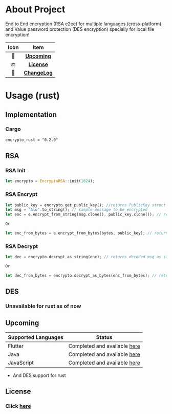 # About Project
End to End encryption (RSA e2ee) for multiple languages (cross-platform) and Value password protection (DES encryption) specially for local file encryption!


| Icon |             Item              |
|:----:|:-----------------------------:|
|  🥳  |   [**Upcoming**](#Upcoming)   |
|  ⚖️  |    [**License**](#License)    |
|  📝  | [**ChangeLog**](CHANGELOG.md) |

# Usage (rust)

## Implementation
### Cargo
```xml
encrypto_rust = "0.2.0"
```

## RSA


### RSA Init

```rust
let encrypto = EncryptoRSA::init(1024);
```
### RSA Encrypt
```rust
let public_key = encrypto.get_public_key(); //returns PublicKey struct
let msg = "Alo".to_string(); // sample message to be encrypted 
let enc = e.encrypt_from_string(msg.clone(), public_key.clone()); // returns encrypted msg as base64 string

Or

let enc_from_bytes = e.encrypt_from_bytes(bytes, public_key); // returns encrypted bytes as base64 string

```

### RSA Decrypt

```rust
let dec = encrypto.decrypt_as_string(enc); // returns decoded msg as string

Or

let dec_from_bytes = encrypto.decrypt_as_bytes(enc_from_bytes); // returns bytes as Vec<u8>
```

## DES
### Unavailable for rust as of now

## Upcoming

| Supported Languages | Status                                                                                                    |
|---------------------|-----------------------------------------------------------------------------------------------------------|
| Flutter             | Completed and available [here](https://github.com/ssddcodes/stunning-encrypto/edit/encrypto/tree/flutter) |
| Java                | Completed and available [here](https://github.com/ssddcodes/stunning-encrypto/)                           |
| JavaScript          | Completed and available [here](https://github.com/ssddcodes/stunning-encrypto/edit/encrypto/tree/js)      |

* And DES support for rust

## License

### Click [here](https://github.com/ssddcodes/stunning-encryptio/blob/encrypto/LICENSE.md)

